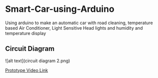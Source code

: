 # Smart-Car-using-Arduino
Using arduino to make an automatic car with road cleaning, temperature based Air Conditioner, Light Sensitive Head lights and humidity and temperature display

## Circuit Diagram

![alt text](circuit diagram 2.png)

[Prototype Video Link](https://youtu.be/BLX8ju8Vj1I)
